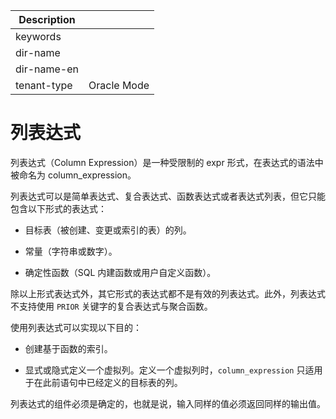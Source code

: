 | Description   |                 |
|---------------|-----------------|
| keywords      |                 |
| dir-name      |                 |
| dir-name-en   |                 |
| tenant-type   | Oracle Mode     |

# 列表达式

列表达式（Column Expression）是一种受限制的 expr 形式，在表达式的语法中被命名为 column_expression。

列表达式可以是简单表达式、复合表达式、函数表达式或者表达式列表，但它只能包含以下形式的表达式：

* 目标表（被创建、变更或索引的表）的列。

* 常量（字符串或数字）。

* 确定性函数（SQL 内建函数或用户自定义函数）。

除以上形式表达式外，其它形式的表达式都不是有效的列表达式。此外，列表达式不支持使用 `PRIOR` 关键字的复合表达式与聚合函数。

使用列表达式可以实现以下目的：

* 创建基于函数的索引。

* 显式或隐式定义一个虚拟列。定义一个虚拟列时，`column_expression` 只适用于在此前语句中已经定义的目标表的列。

列表达式的组件必须是确定的，也就是说，输入同样的值必须返回同样的输出值。
